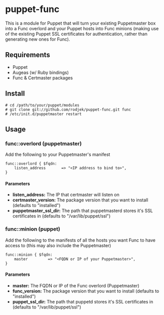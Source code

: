 puppet-func
===========

This is a module for Puppet that will turn your existing Puppetmaster box 
into a Func overlord and your Puppet hosts into Func minions (making use of 
the existing Puppet SSL certificates for authentication, rather than 
generating new ones for Func).

## Requirements #############################################################

 * Puppet
 * Augeas (w/ Ruby bindings)
 * Func & Certmaster packages

## Install ##################################################################

    # cd /path/to/your/puppet/modules
    # git clone git://github.com/rodjek/puppet-func.git func
    # /etc/init.d/puppetmaster restart

## Usage ####################################################################

### func::overlord (puppetmaster) ###########################################

Add the following to your Puppetmaster's manifest

    func::overlord { $fqdn:
        listen_address       => "<IP address to bind to>",
    }

#### Parameters #############################################################

 * __listen_address:__ The IP that certmaster will listen on
 * __certmaster_version:__ The package version that you want to install 
  (defaults to "installed")
 * __puppetmaster_ssl_dir:__ The path that puppetmasterd stores it's SSL
  certificates in (defaults to "/var/lib/puppet/ssl")

### func::minion (puppet) ###################################################

Add the following to the manifests of all the hosts you want Func to have
access to (this may also include the Puppetmaster)

    func::minion { $fqdn:
        master         => "<FQDN or IP of your Puppetmaster>",
    }

#### Parameters #############################################################

 * __master:__ The FQDN or IP of the Func overlord (Puppetmaster)
 * __func_version:__ The package version that you want to install (defaults
  to "installed")
 * __puppet_ssl_dir:__ The path that puppetd stores it's SSL certificates in
  (defaults to "/var/lib/puppet/ssl")
